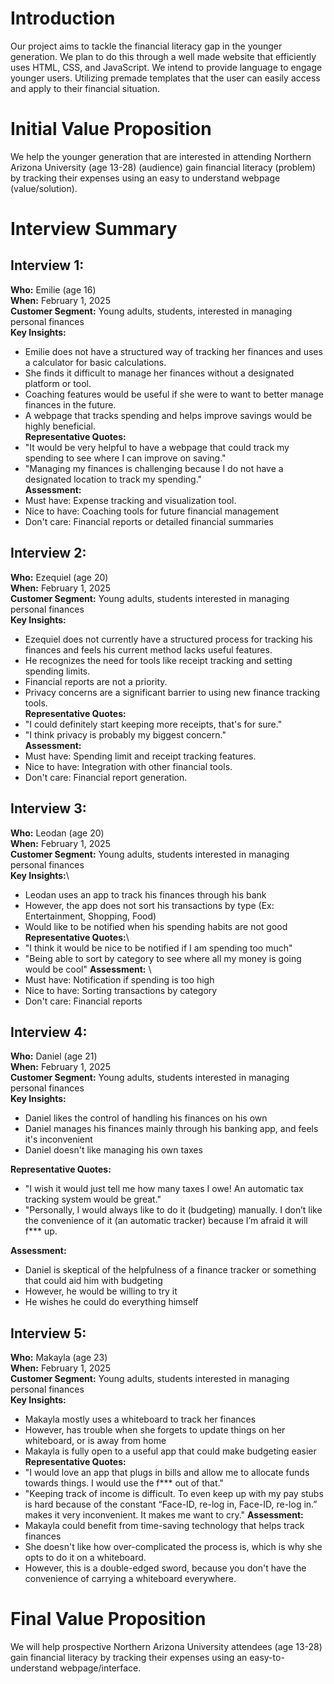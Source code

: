 # Introduction
Our project aims to tackle the financial literacy gap in the younger generation. We plan to do this through a well made website that efficiently uses HTML, CSS, and JavaScript. We intend to provide language to engage younger users. Utilizing premade templates that the user can easily access and apply to their financial situation. 

# Initial Value Proposition
We help the younger generation that are interested in attending 
Northern Arizona University (age 13-28) (audience) gain financial literacy (problem)
by tracking their expenses using an easy to understand webpage (value/solution).

# Interview Summary

## Interview 1:
**Who:** Emilie (age 16)   
**When:** February 1, 2025    
**Customer Segment:** Young adults, students, interested in managing personal finances   
**Key Insights:**  
 - Emilie does not have a structured way of tracking her finances and uses a calculator for basic calculations.
 - She finds it difficult to manage her finances without a designated platform or tool.
 - Coaching features would be useful if she were to want to better manage finances in the future.
 - A webpage that tracks spending and helps improve savings would be highly beneficial.  
**Representative Quotes:**  
 - "It would be very helpful to have a webpage that could track my spending to see where I can improve on saving."
 - "Managing my finances is challenging because I do not have a designated location to track my spending."   
**Assessment:**      
 - Must have: Expense tracking and visualization tool.
 - Nice to have: Coaching tools for future financial management
 - Don't care: Financial reports or detailed financial summaries

## Interview 2:              
**Who:** Ezequiel (age 20)   
**When:** February 1, 2025   
**Customer Segment:** Young adults, students interested in managing personal finances   
**Key Insights:**   
 - Ezequiel does not currently have a structured process for tracking his finances and feels his current method lacks useful features.
 - He recognizes the need for tools like receipt tracking and setting spending limits. 
 - Financial reports are not a priority.
 - Privacy concerns are a significant barrier to using new finance tracking tools.  
**Representative Quotes:**
 - "I could definitely start keeping more receipts, that's for sure."
 - "I think privacy is probably my biggest concern."   
**Assessment:**   
 - Must have: Spending limit and receipt tracking features.
 - Nice to have: Integration with other financial tools.
 - Don't care: Financial report generation.

 ## Interview 3:
 **Who:** Leodan (age 20)\
 **When:** February 1, 2025\
 **Customer Segment:** Young adults, students interested in managing personal finances\
 **Key Insights:**\
 - Leodan uses an app to track his finances through his bank
 - However, the app does not sort his transactions by type (Ex: Entertainment, Shopping, Food)
 - Would like to be notified when his spending habits are not good
**Representative Quotes:**\
 - "I think it would be nice to be notified if I am spending too much"
 - "Being able to sort by category to see where all my money is going would be cool"
**Assessment:** \
 - Must have: Notification if spending is too high
 - Nice to have: Sorting transactions by category
 - Don't care: Financial reports

 ## Interview 4:
 **Who:** Daniel (age 21)\
 **When:** February 1, 2025\
 **Customer Segment:** Young adults, students interested in managing personal finances\
 **Key Insights:**
 - Daniel likes the control of handling his finances on his own
 - Daniel manages his finances mainly through his banking app, and feels it's inconvenient
 - Daniel doesn't like managing his own taxes

**Representative Quotes:**
 - "I wish it would just tell me how many taxes I owe! An automatic tax tracking system would be great."
 - "Personally, I would always like to do it (budgeting) manually. I don’t like the convenience of it (an automatic tracker) because I’m afraid it will f*** up.

**Assessment:**
 - Daniel is skeptical of the helpfulness of a finance tracker or something that could aid him with budgeting
 - However, he would be willing to try it
 - He wishes he could do everything himself


 ## Interview 5:
 **Who:** Makayla (age 23)\
 **When:** February 1, 2025\
 **Customer Segment:** Young adults, students interested in managing personal finances\
 **Key Insights:**
 - Makayla mostly uses a whiteboard to track her finances
 - However, has trouble when she forgets to update things on her whiteboard, or is away from home
 - Makayla is fully open to a useful app that could make budgeting easier
**Representative Quotes:**
 - "I would love an app that plugs in bills and allow me to allocate funds towards things. I would use the f*** out of that."
 - "Keeping track of income is difficult. To even keep up with my pay stubs is hard because of the constant “Face-ID, re-log in, Face-ID, re-log in.” makes it very inconvenient. It makes me want to cry."
**Assessment:**
 - Makayla could benefit from time-saving technology that helps track finances
 - She doesn't like how over-complicated the process is, which is why she opts to do it on a whiteboard.
 - However, this is a double-edged sword, because you don't have the convenience of carrying a whiteboard everywhere.


# Final Value Proposition
We will help prospective Northern Arizona University attendees (age 13-28) gain financial
literacy by tracking their expenses using an easy-to-understand webpage/interface.


